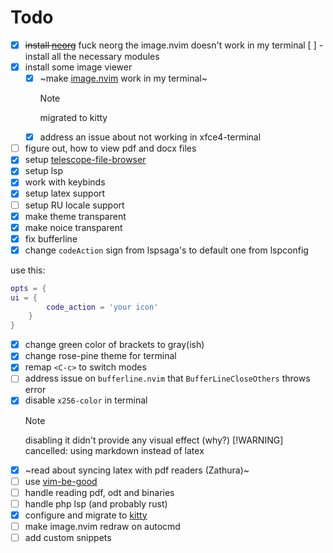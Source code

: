 # Todo

- [x] ~~install [neorg](https://github.com/nvim-neorg/neorg/)~~ fuck neorg the image.nvim doesn't work in my terminal
      [ ] - install all the necessary modules
- [x] install some image viewer
  - [x] ~make [image.nvim](https://github.com/3rd/image.nvim) work in my terminal~
    > [!NOTE]
    > migrated to kitty
  - [x] address an issue about not working in xfce4-terminal
- [ ] figure out, how to view pdf and docx files
- [x] setup [telescope-file-browser](https://github.com/nvim-telescope/telescope-file-browser.nvim)
- [x] setup lsp
- [x] work with keybinds
- [x] setup latex support
- [ ] setup RU locale support
- [x] make theme transparent
- [x] make noice transparent
- [x] fix bufferline
- [x] change `codeAction` sign from lspsaga's to default one from lspconfig

use this:

```lua
opts = {
ui = {
        code_action = 'your icon'
    }
}
```

- [x] change green color of brackets to gray(ish)
- [x] change rose-pine theme for terminal
- [x] remap `<C-c>` to switch modes
- [ ] address issue on `bufferline.nvim` that `BufferLineCloseOthers` throws error
- [x] disable `x256-color` in terminal
  > [!NOTE]
  > disabling it didn't provide any visual effect (why?)
  > [!WARNING]
  > cancelled: using markdown instead of latex
- [x] ~read about syncing latex with pdf readers (Zathura)~
- [ ] use [vim-be-good](https://github.com/ThePrimeagen/vim-be-good)
- [ ] handle reading pdf, odt and binaries
- [ ] handle php lsp (and probably rust)
- [x] configure and migrate to [kitty](https://sw.kovidgoyal.net/kitty/)
- [ ] make image.nvim redraw on autocmd
- [ ] add custom snippets
